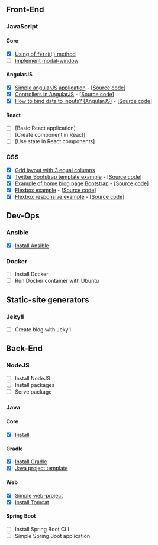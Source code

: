 ## Front-End

### JavaScript

#### Core

- [x] [Using of `fetch()` method](https://romach.github.io/examples/javascript/fetch)
- [ ] [Implement modal-window](https://romach.github.io/examples/javascript/modal-window)

#### AngularJS

- [x] [Simple angularJS application](https://romach.github.io/examples/angularjs/simple-angular-js-application) - [[Source code](https://github.com/romach/examples/tree/master/angularjs/simple-angular-js-application)]
- [x] [Controllers in AngularJS](https://romach.github.io/examples/angularjs/controllers) - [[Source code](https://github.com/romach/examples/tree/master/angularjs/controllers)]
- [x] [How to bind data to inputs? (AngularJS)](https://romach.github.io/examples/angularjs/bind-data-to-inputs) - [[Source code](https://github.com/romach/examples/tree/master/angularjs/bind-data-to-inputs)]

#### React

- [ ] [Basic React application]
- [ ] [Create component in React]
- [ ] [Use state in React components]

### CSS
- [x] [Grid layout with 3 equal columns](https://romach.github.io/examples/css/grids)
- [x] [Twitter Bootstrap template example](https://romach.github.io/examples/css/bootstrap/example) - [[Source code](https://github.com/romach/examples/tree/master/css/bootstrap/example)]
- [x] [Example of home blog page Bootstrap](https://romach.github.io/examples/css/bootstrap/blog-example) - [[Source code](https://github.com/romach/examples/tree/master/css/bootstrap/blog-example)]
- [x] [Flexbox example](https://romach.github.io/examples/css/flexbox/example) - [[Source code](https://github.com/romach/examples/tree/master/css/flexbox/example)]
- [x] [Flexbox responsive example](https://romach.github.io/examples/css/flexbox/responsive) - [[Source code](https://github.com/romach/examples/tree/master/css/flexbox/responsive)]

## Dev-Ops

### Ansible
- [x] [Install Ansible](https://github.com/romach/examples/tree/master/ansible/install)

### Docker
- [ ] Install Docker
- [ ] Run Docker container with Ubuntu

## Static-site generators

### Jekyll

- [ ] Create blog with Jekyll

## Back-End

### NodeJS

- [ ] Install NodeJS
- [ ] Install packages
- [ ] Serve package

### Java

#### Core

- [x] [Install](https://github.com/romach/examples/tree/master/java/install)

#### Gradle
- [x] [Install Gradle](https://github.com/romach/examples/blob/master/gradle/install/README.md)
- [x] [Java project template](https://github.com/romach/Gradle-project-template)

#### Web

- [x] [Simple web-project](https://github.com/romach/examples/tree/master/java/simple-web-project)
- [x] [Install Tomcat](https://github.com/romach/examples/tree/master/tomcat/install)

#### Spring Boot

- [ ] Install Spring Boot CLI
- [ ] Simple Spring Boot application